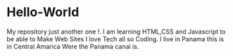 # Hello-World
My repository just another one !.
I am learning HTML,CSS and Javascript
to be able to Make Web Sites I love Tech
all so Coding.
I live in Panama this is in Central Amarica Were the Panama canal is.
